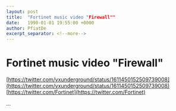 ```yaml
---
layout: post
title:  "Fortinet music video "Firewall""
date:   1990-01-01 19:55:00 +0000
author: PfiatDe
excerpt_separator: <!--more-->
---
```


# Fortinet music video "Firewall"
[https://twitter.com/vxunderground/status/1611450152509739008](https://twitter.com/vxunderground/status/1611450152509739008)
[https://twitter.com/Fortinet](https://twitter.com/Fortinet)

...
<!--more-->
